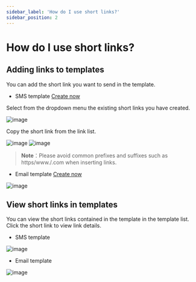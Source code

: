 ```yaml
---
sidebar_label: 'How do I use short links?'
sidebar_position: 2
---
```


# How do I use short links?

## Adding links to templates

You can add the short link you want to send in the template.

- SMS template [Create now](https://console.uspeedo.com/sms/new-template)

Select from the dropdown menu the existing short links you have created.

![image](https://github.com/uSpeedo/product/assets/116861648/4f4d7b3b-ab43-4582-9f7b-645906758911)

Copy the short link from the link list.

![image](https://github.com/uSpeedo/product/assets/116861648/3571dee1-52fb-42f7-bb98-8dc070dc6220)
![image](https://github.com/uSpeedo/product/assets/116861648/e0981a7f-550d-4225-8f52-2b4b79b1de11)

> **Note**：Please avoid common prefixes and suffixes such as https/www./.com when inserting links.

- Email template [Create now](https://console.uspeedo.com/email/new-template?editorType=1)
  
![image](https://github.com/uSpeedo/product/assets/116861648/63795f1c-5a30-497b-8668-b5f396d02c98)

## View short links in templates

You can view the short links contained in the template in the template list. Click the short link to view link details.

- SMS template
  
![image](https://github.com/uSpeedo/product/assets/116861648/49541771-44a8-46f8-8d57-959150a3f996)

- Email template
  
![image](https://github.com/uSpeedo/product/assets/116861648/7d73dddc-6b92-4d56-b209-ddc9b97d9804)








